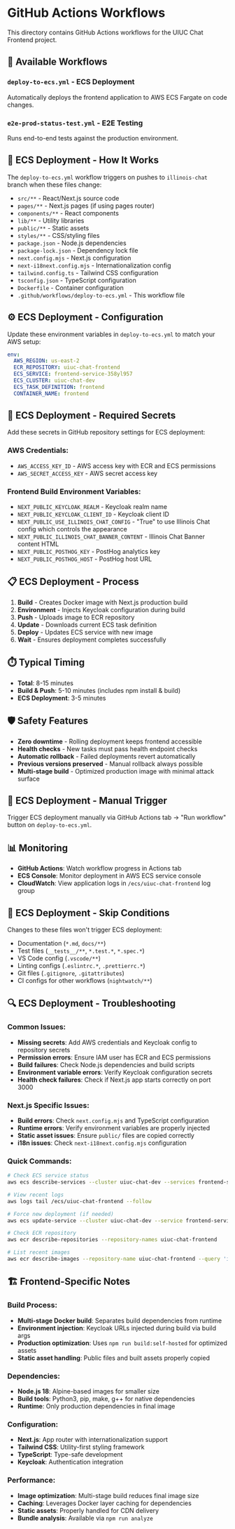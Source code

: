 # GitHub Actions Workflows

This directory contains GitHub Actions workflows for the UIUC Chat Frontend project.

## 📁 Available Workflows

### `deploy-to-ecs.yml` - ECS Deployment
Automatically deploys the frontend application to AWS ECS Fargate on code changes.

### `e2e-prod-status-test.yml` - E2E Testing
Runs end-to-end tests against the production environment.

## 🚀 ECS Deployment - How It Works

The `deploy-to-ecs.yml` workflow triggers on pushes to `illinois-chat` branch when these files change:
- `src/**` - React/Next.js source code
- `pages/**` - Next.js pages (if using pages router)
- `components/**` - React components
- `lib/**` - Utility libraries
- `public/**` - Static assets
- `styles/**` - CSS/styling files
- `package.json` - Node.js dependencies
- `package-lock.json` - Dependency lock file
- `next.config.mjs` - Next.js configuration
- `next-i18next.config.mjs` - Internationalization config
- `tailwind.config.ts` - Tailwind CSS configuration
- `tsconfig.json` - TypeScript configuration
- `Dockerfile` - Container configuration
- `.github/workflows/deploy-to-ecs.yml` - This workflow file

## ⚙️ ECS Deployment - Configuration

Update these environment variables in `deploy-to-ecs.yml` to match your AWS setup:

```yaml
env:
  AWS_REGION: us-east-2
  ECR_REPOSITORY: uiuc-chat-frontend
  ECS_SERVICE: frontend-service-358yl957
  ECS_CLUSTER: uiuc-chat-dev
  ECS_TASK_DEFINITION: frontend
  CONTAINER_NAME: frontend
```

## 🔑 ECS Deployment - Required Secrets

Add these secrets in GitHub repository settings for ECS deployment:

### AWS Credentials:
- `AWS_ACCESS_KEY_ID` - AWS access key with ECR and ECS permissions
- `AWS_SECRET_ACCESS_KEY` - AWS secret access key

### Frontend Build Environment Variables:
- `NEXT_PUBLIC_KEYCLOAK_REALM` - Keycloak realm name
- `NEXT_PUBLIC_KEYCLOAK_CLIENT_ID` - Keycloak client ID
- `NEXT_PUBLIC_USE_ILLINOIS_CHAT_CONFIG` - "True" to use Illinois Chat config which controls the appearance 
- `NEXT_PUBLIC_ILLINOIS_CHAT_BANNER_CONTENT` - Illinois Chat Banner content HTML
- `NEXT_PUBLIC_POSTHOG_KEY` - PostHog analytics key
- `NEXT_PUBLIC_POSTHOG_HOST` - PostHog host URL

## 📋 ECS Deployment - Process

1. **Build** - Creates Docker image with Next.js production build
2. **Environment** - Injects Keycloak configuration during build
3. **Push** - Uploads image to ECR repository
4. **Update** - Downloads current ECS task definition
5. **Deploy** - Updates ECS service with new image
6. **Wait** - Ensures deployment completes successfully

## ⏱️ Typical Timing
- **Total**: 8-15 minutes
- **Build & Push**: 5-10 minutes (includes npm install & build)
- **ECS Deployment**: 3-5 minutes

## 🛡️ Safety Features

- **Zero downtime** - Rolling deployment keeps frontend accessible
- **Health checks** - New tasks must pass health endpoint checks
- **Automatic rollback** - Failed deployments revert automatically
- **Previous versions preserved** - Manual rollback always possible
- **Multi-stage build** - Optimized production image with minimal attack surface

## 🔧 ECS Deployment - Manual Trigger

Trigger ECS deployment manually via GitHub Actions tab → "Run workflow" button on `deploy-to-ecs.yml`.

## 📊 Monitoring

- **GitHub Actions**: Watch workflow progress in Actions tab
- **ECS Console**: Monitor deployment in AWS ECS service console
- **CloudWatch**: View application logs in `/ecs/uiuc-chat-frontend` log group

## 🚫 ECS Deployment - Skip Conditions

Changes to these files won't trigger ECS deployment:
- Documentation (`*.md`, `docs/**`)
- Test files (`__tests__/**`, `*.test.*`, `*.spec.*`)
- VS Code config (`.vscode/**`)
- Linting configs (`.eslintrc.*`, `.prettierrc.*`)
- Git files (`.gitignore`, `.gitattributes`)
- CI configs for other workflows (`nightwatch/**`)

## 🔍 ECS Deployment - Troubleshooting

### Common Issues:
- **Missing secrets**: Add AWS credentials and Keycloak config to repository secrets
- **Permission errors**: Ensure IAM user has ECR and ECS permissions
- **Build failures**: Check Node.js dependencies and build scripts
- **Environment variable errors**: Verify Keycloak configuration secrets
- **Health check failures**: Check if Next.js app starts correctly on port 3000

### Next.js Specific Issues:
- **Build errors**: Check `next.config.mjs` and TypeScript configuration
- **Runtime errors**: Verify environment variables are properly injected
- **Static asset issues**: Ensure `public/` files are copied correctly
- **i18n issues**: Check `next-i18next.config.mjs` configuration

### Quick Commands:
```bash
# Check ECS service status
aws ecs describe-services --cluster uiuc-chat-dev --services frontend-service-358yl957

# View recent logs
aws logs tail /ecs/uiuc-chat-frontend --follow

# Force new deployment (if needed)
aws ecs update-service --cluster uiuc-chat-dev --service frontend-service-358yl957 --force-new-deployment

# Check ECR repository
aws ecr describe-repositories --repository-names uiuc-chat-frontend

# List recent images
aws ecr describe-images --repository-name uiuc-chat-frontend --query 'imageDetails[*].[imageTags[0],imagePushedAt]' --output table
```

## 🏗️ Frontend-Specific Notes

### Build Process:
- **Multi-stage Docker build**: Separates build dependencies from runtime
- **Environment injection**: Keycloak URLs injected during build via build args
- **Production optimization**: Uses `npm run build:self-hosted` for optimized assets
- **Static asset handling**: Public files and built assets properly copied

### Dependencies:
- **Node.js 18**: Alpine-based images for smaller size
- **Build tools**: Python3, pip, make, g++ for native dependencies
- **Runtime**: Only production dependencies in final image

### Configuration:
- **Next.js**: App router with internationalization support
- **Tailwind CSS**: Utility-first styling framework
- **TypeScript**: Type-safe development
- **Keycloak**: Authentication integration

### Performance:
- **Image optimization**: Multi-stage build reduces final image size
- **Caching**: Leverages Docker layer caching for dependencies
- **Static assets**: Properly handled for CDN delivery
- **Bundle analysis**: Available via `npm run analyze`
